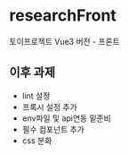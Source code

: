 # researchFront
토이프로젝트 Vue3 버전 - 프론트

## 이후 과제

- lint 설정
- 프록시 설정 추가
- env파일 및 api연동 밑준비
- 필수 컴포넌트 추가
- css 분화
